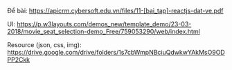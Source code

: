 Đề bài: https://apicrm.cybersoft.edu.vn/files/11-[bai_tap]-reactjs-dat-ve.pdf

UI: https://p.w3layouts.com/demos_new/template_demo/23-03-2018/movie_seat_selection-demo_Free/759053290/web/index.html

Resource (json, css, img): https://drive.google.com/drive/folders/1s7cbWmpNBciuQdwkwYAkMsO9ODPP2Ckk
